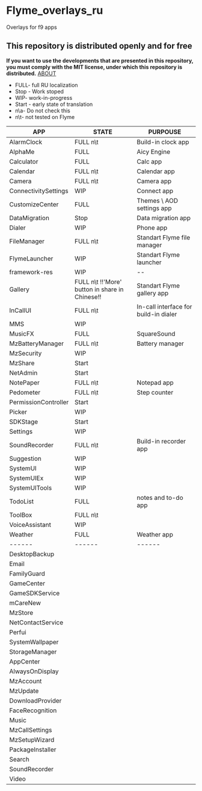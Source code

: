 # Flyme_overlays_ru

Overlays for f9 apps

## This repository is distributed openly and for free

**If you want to use the developments that are presented in this repository, you must comply with the MIT license, under which this repository is distributed.** [ABOUT]

- FULL- full RU localization
- Stop - Work stoped
- WIP- work-in-progress
- Start - early state of translation
- n\a- Do not check this
- n\t- not tested on Flyme

| APP | STATE | PURPOUSE |
| ------ | ------ | ------ |
| AlarmClock | FULL n\t | Build-in clock app |
| AlphaMe | FULL | Aicy Engine |
| Calculator | FULL | Calc app |
| Calendar | FULL n\t | Calendar app |
| Camera | FULL n\t | Camera app |
| ConnectivitySettings | WIP | Connect app |
| CustomizeCenter | FULL | Themes \ AOD settings app |
| DataMigration | Stop | Data migration app |
| Dialer | WIP | Phone app |
| FileManager | FULL n\t | Standart Flyme file manager |
| FlymeLauncher | WIP | Standart Flyme launcher |
| framework-res | WIP | -- |
| Gallery | FULL n\t !!'More' button in share in Chinese!! | Standart Flyme gallery app |
| InCallUI | FULL n\t | In-call interface for build-in dialer |
| MMS | WIP |  |
| MusicFX | FULL | SquareSound |
| MzBatteryManager | FULL n\t | Battery manager |
| MzSecurity | WIP |  |
| MzShare | Start |  |
| NetAdmin | Start |  |
| NotePaper | FULL n\t | Notepad app |
| Pedometer | FULL n\t | Step counter |
| PermissionController | Start |  |
| Picker | WIP |  |
| SDKStage | Start |  |
| Settings | WIP |  |
| SoundRecorder | FULL n\t | Build-in recorder app |
| Suggestion | WIP | |
| SystemUI | WIP |  |
| SystemUIEx | WIP |  |
| SystemUITools | WIP |  |
| TodoList | FULL | notes and to-do app |
| ToolBox | FULL n\t | |
| VoiceAssistant | WIP |  |
| Weather | FULL | Weather app |
| ------ | ------ | ------ |
| DesktopBackup | | |
| Email | | |
| FamilyGuard | | |
| GameCenter | | |
| GameSDKService | | |
| mCareNew | | |
| MzStore | | |
| NetContactService | | |
| Perfui | | |
| SystemWallpaper | | |
| StorageManager |  |  |
| AppCenter |  |  |
| AlwaysOnDisplay |  |  |
| MzAccount |  |  |
| MzUpdate |  |  |
| DownloadProvider |  |  |
| FaceRecognition |  |  |
| Music |  |  |
| MzCallSettings |  |  |
| MzSetupWizard |  |  |
| PackageInstaller |  |  |
| Search |  |  |
| SoundRecorder |  |  |
| Video |  |  |

[ABOUT]: <https://mit-license.org/>
